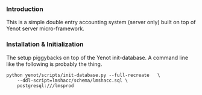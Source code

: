 ### Introduction

This is a simple double entry accounting system (server only) built on top of
Yenot server micro-framework.

### Installation & Initialization

The setup piggybacks on top of the Yenot init-database.   A command line like
the following is probably the thing.

~~~~
python yenot/scripts/init-database.py --full-recreate   \
	--ddl-script=lmshacc/schema/lmshacc.sql \
	postgresql:///lmsprod
~~~~
